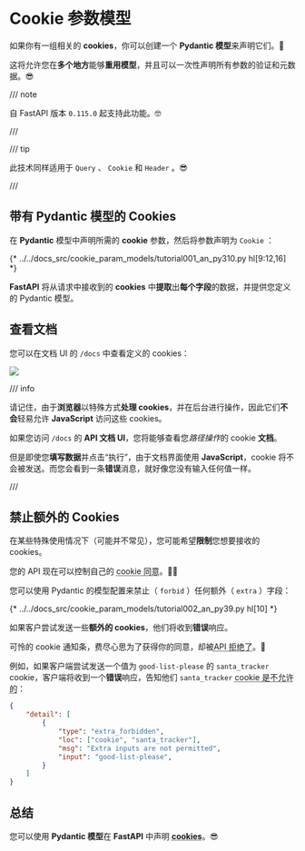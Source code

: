 # Cookie 参数模型

如果你有一组相关的 **cookies**，你可以创建一个 **Pydantic 模型**来声明它们。🍪

这将允许您在**多个地方**能够**重用模型**，并且可以一次性声明所有参数的验证和元数据。😎

/// note

自 FastAPI 版本 `0.115.0` 起支持此功能。🤓

///

/// tip

此技术同样适用于 `Query` 、 `Cookie` 和 `Header` 。😎

///

## 带有 Pydantic 模型的 Cookies

在 **Pydantic** 模型中声明所需的 **cookie** 参数，然后将参数声明为 `Cookie` ：

{* ../../docs_src/cookie_param_models/tutorial001_an_py310.py hl[9:12,16] *}

**FastAPI** 将从请求中接收到的 **cookies** 中**提取**出**每个字段**的数据，并提供您定义的 Pydantic 模型。

## 查看文档

您可以在文档 UI 的 `/docs` 中查看定义的 cookies：

<div class="screenshot">
<img src="/img/tutorial/cookie-param-models/image01.png">
</div>

/// info

请记住，由于**浏览器**以特殊方式**处理 cookies**，并在后台进行操作，因此它们**不会**轻易允许 **JavaScript** 访问这些 cookies。

如果您访问 `/docs` 的 **API 文档 UI**，您将能够查看您*路径操作*的 cookie **文档**。

但是即使您**填写数据**并点击“执行”，由于文档界面使用 **JavaScript**，cookie 将不会被发送。而您会看到一条**错误**消息，就好像您没有输入任何值一样。

///

## 禁止额外的 Cookies

在某些特殊使用情况下（可能并不常见），您可能希望**限制**您想要接收的 cookies。

您的 API 现在可以控制自己的 <abbr title="这是一个笑话，顺便提一下。它与cookie同意无关，但现在连API都能拒绝那些可怜的 cookie，真是太有趣了。来，吃个 cookie 吧。🍪">cookie 同意</abbr>。🤪🍪

您可以使用 Pydantic 的模型配置来禁止（ `forbid` ）任何额外（ `extra` ）字段：

{* ../../docs_src/cookie_param_models/tutorial002_an_py39.py hl[10] *}

如果客户尝试发送一些**额外的 cookies**，他们将收到**错误**响应。

可怜的 cookie 通知条，费尽心思为了获得你的同意，却被<abbr title="这又是一个笑话，别管我了，给你的 cookie 配上点咖啡吧。☕">API 拒绝了</abbr>。🍪

例如，如果客户端尝试发送一个值为 `good-list-please` 的 `santa_tracker` cookie，客户端将收到一个**错误**响应，告知他们 `santa_tracker` <abbr title="圣诞老人（Santa）不赞成没有 cookie。🎅 好吧，不会再开 cookie 的玩笑了。">cookie 是不允许的</abbr>：

```json
{
    "detail": [
        {
            "type": "extra_forbidden",
            "loc": ["cookie", "santa_tracker"],
            "msg": "Extra inputs are not permitted",
            "input": "good-list-please",
        }
    ]
}
```

## 总结

您可以使用 **Pydantic 模型**在 **FastAPI** 中声明 <abbr title="走之前再来块 cookie 吧。 🍪">**cookies**</abbr>。😎
